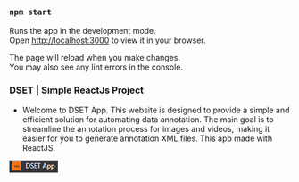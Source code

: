 ### `npm start`

Runs the app in the development mode.\
Open [http://localhost:3000](http://localhost:3000) to view it in your browser.

The page will reload when you make changes.\
You may also see any lint errors in the console.

### DSET | Simple ReactJs Project

- Welcome to DSET App. This website is designed to provide a simple and efficient solution for automating data annotation. The main goal is to streamline the annotation process for images and videos, making it easier for you to generate annotation XML files. This app made with ReactJS. 


![DSET App](src\dsetapp.png "DSET")




